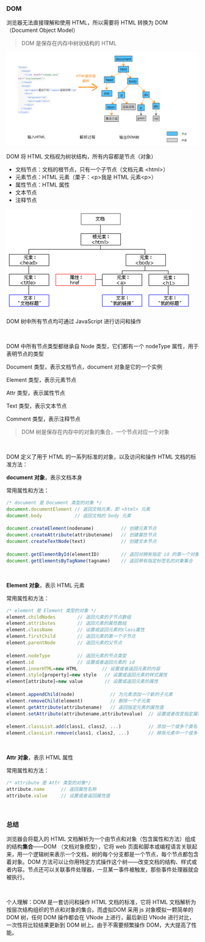 ### DOM 

浏览器无法直接理解和使用 HTML，所以需要将 HTML 转换为 DOM（Document Object Model）

> DOM 是保存在内存中树状结构的 HTML

![DOM](assets/DOM.png)

DOM 将 HTML 文档视为树状结构，所有内容都是节点（对象）

- 文档节点：文档的根节点，只有一个子节点（文档元素 &lt;html&gt;）
- 元素节点：HTML 元素（栗子：&lt;p&gt;我是 HTML 元素&lt;p&gt;）
- 属性节点：HTML 属性
- 文本节点
- 注释节点

![DOM Tree](assets/DOM-Tree.png)

DOM 树中所有节点均可通过 JavaScript 进行访问和操作

&emsp;

DOM 中所有节点类型都继承自 Node 类型，它们都有一个 nodeType 属性，用于表明节点的类型

Document 类型，表示文档节点，document 对象是它的一个实例

Element 类型，表示元素节点

Attr 类型，表示属性节点

Text 类型，表示文本节点

Comment 类型，表示注释节点

> DOM 树是保存在内存中的对象的集合，一个节点对应一个对象

&emsp;

DOM 定义了用于 HTML 的一系列标准的对象，以及访问和操作 HTML 文档的标准方法：

**document 对象**，表示文档本身

常用属性和方法：

~~~ javascript
/* document 是 Document 类型的对象 */
document.documentElement // 返回文档元素，即 <html> 元素
document.body            // 返回文档的 body 元素

document.createElement(nodename)          // 创建元素节点
document.createAttribute(attributename)   // 创建属性节点
document.createTextNode(text)             // 创建文本节点

document.getElementById(elementID)        // 返回对拥有指定 id 的第一个对象的引用
document.getElementsByTagName(tagname)    // 返回带有指定标签名的对象集合
~~~

&emsp;

**Element 对象**，表示 HTML 元素

常用属性和方法：

~~~ javascript
/* element 是 Element 类型的对象 */
element.childNodes        // 返回元素的子节点数组
element.attributes        // 返回元素的属性数组
element.className         // 设置或返回元素的class属性
element.firstChild        // 返回元素的第一个子节点
element.parentNode        // 返回元素的父节点

element.nodeType          // 返回元素的节点类型
element.id                // 设置或者返回元素的 id
element.innerHTML=new HTML         // 设置或者返回元素的内容
element.style[property]=new style   // 设置或返回元素的样式属性
element[attribute]=new value        // 设置或返回元素的属性

element.appendChild(node)             // 为元素添加一个新的子元素
element.removeChild(element)          // 删除一个子元素
element.getAttribute(attributename)   // 返回指定元素的属性值
element.setAttribute(attributename,attributevalue)  // 设置或者改变指定属性并指定值

element.classList.add(class1, class2, ...)			// 添加一个或多个类名
element.classList.remove(class1, class2, ...)		// 移除元素中一个或多个类名
~~~

&emsp;

**Attr 对象**，表示 HTML 属性

常用属性和方法：

~~~ javascript
/* attribute 是 Attr 类型的对象*/
attribute.name      // 返回属性名称
attribute.value     // 设置或者返回属性值
~~~

&emsp;

### 总结

浏览器会将载入的 HTML 文档解析为一个由节点和对象（包含属性和方法）组成的结构**集合**——DOM （文档对象模型），它将 web 页面和脚本或编程语言关联起来，用一个逻辑树来表示一个文档，树的每个分支都是一个节点，每个节点都包含着对象。DOM 方法可以让你用特定方式操作这个树——改变文档的结构、样式或者内容。节点还可以关联事件处理器，一旦某一事件被触发，那些事件处理器就会被执行。

&emsp;

个人理解：DOM 是一套访问和操作 HTML 文档的标准，它将 HTML 文档解析为按层次结构组织的节点和对象的集合。而虚拟DOM 采用 js 对象模拟一颗简单的 DOM 树，任何 DOM 操作都会在 VNode 上进行，最后新旧 VNode 进行对比，一次性将比较结果更新到 DOM 树上。由于不需要频繁操作 DOM，大大提高了性能。

